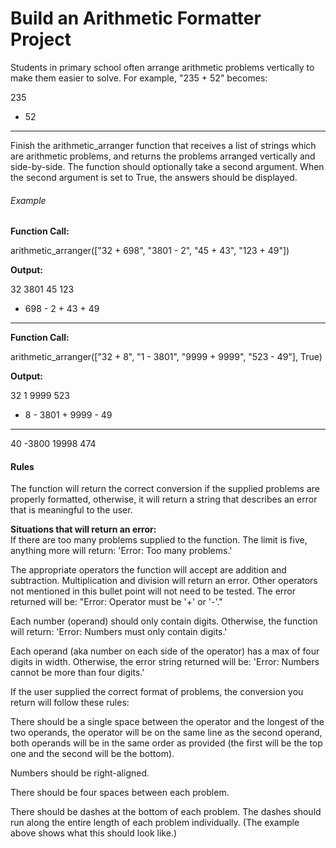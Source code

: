 
# Build an Arithmetic Formatter Project

Students in primary school often arrange arithmetic problems vertically to make them easier to solve. For example, "235 + 52" becomes:  

  235  
+  52  
-----  

Finish the arithmetic_arranger function that receives a list of strings which are arithmetic problems, and returns the problems arranged vertically and side-by-side. The function should optionally take a second argument. When the second argument is set to True, the answers should be displayed.  

###### Example

**Function Call:**  

arithmetic_arranger(["32 + 698", "3801 - 2", "45 + 43", "123 + 49"])  

**Output:**  

   32      3801      45      123  
+ 698    -    2    + 43    +  49  
-----    ------    ----    -----  

**Function Call:**  

arithmetic_arranger(["32 + 8", "1 - 3801", "9999 + 9999", "523 - 49"], True)  

**Output:**  

  32         1      9999      523  
+  8    - 3801    + 9999    -  49  
----    ------    ------    -----  
  40     -3800     19998      474  

#### Rules

The function will return the correct conversion if the supplied problems are properly formatted, otherwise, it will return a string that describes an error that is meaningful to the user.  

**Situations that will return an error:**  
If there are too many problems supplied to the function. The limit is five, anything more will return: 'Error: Too many problems.'  

The appropriate operators the function will accept are addition and subtraction. Multiplication and division will return an error. Other operators not mentioned in this bullet point will not need to be tested. The error returned will be: "Error: Operator must be '+' or '-'."  

Each number (operand) should only contain digits. Otherwise, the function will return: 'Error: Numbers must only contain digits.'  

Each operand (aka number on each side of the operator) has a max of four digits in width. Otherwise, the error string returned will be: 'Error: Numbers cannot be more than four digits.'  

If the user supplied the correct format of problems, the conversion you return will follow these rules:

There should be a single space between the operator and the longest of the two operands, the operator will be on the same line as the second operand, both operands will be in the same order as provided (the first will be the top one and the second will be the bottom).  

Numbers should be right-aligned.  

There should be four spaces between each problem.  

There should be dashes at the bottom of each problem. The dashes should run along the entire length of each problem individually. (The example above shows what this should look like.)